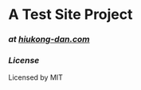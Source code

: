 # A Test Site Project
### _at [hiukong-dan.com](https://hiukong-dan.com)_

### _License_
Licensed by MIT